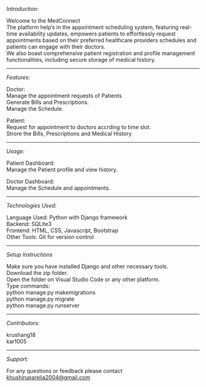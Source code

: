 *Introduction:*

Welcome to the MedConnect<br>
The platform help’s in the appointment scheduling system, featuring real-time availability updates, empowers patients to effortlessly request appointments based on their preferred healthcare providers schedules and patients can engage with their doctors.<br>
We also boast comprehensive patient registration and profile management functionalities, including secure storage of medical history.
<hr>

*Features:*

Doctor:<br>
Manage the appointment requests of Patients<br>
Generate Bills and Prescriptions.<br>
Manage the Schedule.<br>

Patient:<br>
Request for appointment to doctors accrding to time slot.<br>
Strore the Bills, Prescriptions and Medical History

<hr>

*Usage:*

Patient Dashboard:<br>
Manage the Patient profile and view history.

Doctor Dashboard:<br>
Manage the Schedule and appointments.
<hr>

*Technologies Used:*

Language Used: Python with Django framework<br>
Backend: SQLite3<br>
Frontend: HTML, CSS, Javascript, Bootstrap<br>
Other Tools: Git for version control
<hr>

*Setup Instructions*

Make sure you have installed Django and other necessary tools.<br>
Download the zip folder.<br>
Open the folder on Visual Studio Code or any other platform.<br>
Type commands:<br>
python manage.py makemigrations<br>
python manage.py migrate<br>
python manage.py runserver<br>
<hr>

*Contributors:*

krushang18<br>
kar1005
<hr>

*Support:*

For any questions or feedback please contact khushiruparelia2004@gmail.com
